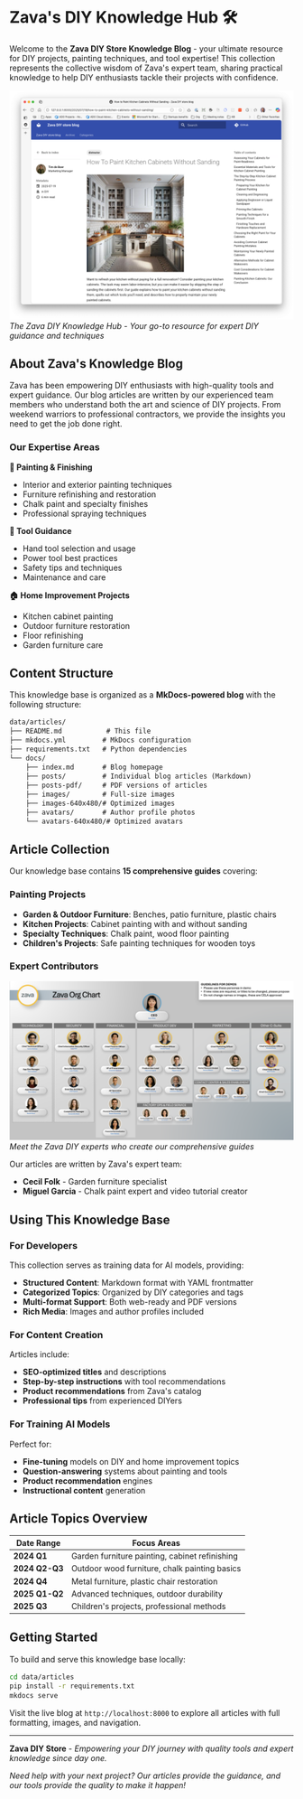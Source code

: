 # Zava's DIY Knowledge Hub 🛠️

Welcome to the **Zava DIY Store Knowledge Blog** - your ultimate resource for DIY projects, painting techniques, and tool expertise! This collection represents the collective wisdom of Zava's expert team, sharing practical knowledge to help DIY enthusiasts tackle their projects with confidence.

![Zava DIY Knowledge Blog](zava-blog.png)
*The Zava DIY Knowledge Hub - Your go-to resource for expert DIY guidance and techniques*

## About Zava's Knowledge Blog

Zava has been empowering DIY enthusiasts with high-quality tools and expert guidance. Our blog articles are written by our experienced team members who understand both the art and science of DIY projects. From weekend warriors to professional contractors, we provide the insights you need to get the job done right.

### Our Expertise Areas

**🎨 Painting & Finishing**
- Interior and exterior painting techniques
- Furniture refinishing and restoration
- Chalk paint and specialty finishes
- Professional spraying techniques

**🔨 Tool Guidance**
- Hand tool selection and usage
- Power tool best practices
- Safety tips and techniques
- Maintenance and care

**🏠 Home Improvement Projects**
- Kitchen cabinet painting
- Outdoor furniture restoration
- Floor refinishing
- Garden furniture care

## Content Structure

This knowledge base is organized as a **MkDocs-powered blog** with the following structure:

```
data/articles/
├── README.md           # This file
├── mkdocs.yml         # MkDocs configuration
├── requirements.txt   # Python dependencies
└── docs/
    ├── index.md       # Blog homepage
    ├── posts/         # Individual blog articles (Markdown)
    ├── posts-pdf/     # PDF versions of articles
    ├── images/        # Full-size images
    ├── images-640x480/# Optimized images
    ├── avatars/       # Author profile photos
    └── avatars-640x480/# Optimized avatars
```

## Article Collection

Our knowledge base contains **15 comprehensive guides** covering:

### Painting Projects
- **Garden & Outdoor Furniture**: Benches, patio furniture, plastic chairs
- **Kitchen Projects**: Cabinet painting with and without sanding
- **Specialty Techniques**: Chalk paint, wood floor painting
- **Children's Projects**: Safe painting techniques for wooden toys

### Expert Contributors

![Zava Team](zava-team.png)
*Meet the Zava DIY experts who create our comprehensive guides*

Our articles are written by Zava's expert team:
- **Cecil Folk** - Garden furniture specialist
- **Miguel Garcia** - Chalk paint expert and video tutorial creator

## Using This Knowledge Base

### For Developers
This collection serves as training data for AI models, providing:
- **Structured Content**: Markdown format with YAML frontmatter
- **Categorized Topics**: Organized by DIY categories and tags
- **Multi-format Support**: Both web-ready and PDF versions
- **Rich Media**: Images and author profiles included

### For Content Creation
Articles include:
- **SEO-optimized titles** and descriptions
- **Step-by-step instructions** with tool recommendations
- **Product recommendations** from Zava's catalog
- **Professional tips** from experienced DIYers

### For Training AI Models
Perfect for:
- **Fine-tuning** models on DIY and home improvement topics
- **Question-answering** systems about painting and tools
- **Product recommendation** engines
- **Instructional content** generation

## Article Topics Overview

| Date Range | Focus Areas |
|------------|-------------|
| **2024 Q1** | Garden furniture painting, cabinet refinishing |
| **2024 Q2-Q3** | Outdoor wood furniture, chalk painting basics |
| **2024 Q4** | Metal furniture, plastic chair restoration |
| **2025 Q1-Q2** | Advanced techniques, outdoor durability |
| **2025 Q3** | Children's projects, professional methods |

## Getting Started

To build and serve this knowledge base locally:

```bash
cd data/articles
pip install -r requirements.txt
mkdocs serve
```

Visit the live blog at `http://localhost:8000` to explore all articles with full formatting, images, and navigation.

---

**Zava DIY Store** - *Empowering your DIY journey with quality tools and expert knowledge since day one.* 

*Need help with your next project? Our articles provide the guidance, and our tools provide the quality to make it happen!*
